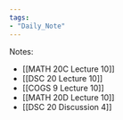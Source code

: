 ```yaml
---  
tags:  
- "Daily_Note"  
---  
```

  
Notes:  
- [[MATH 20C Lecture 10]]  
- [[DSC 20 Lecture 10]]  
- [[COGS 9 Lecture 10]]  
- [[MATH 20D Lecture 10]]  
- [[DSC 20 Discussion 4]]  
